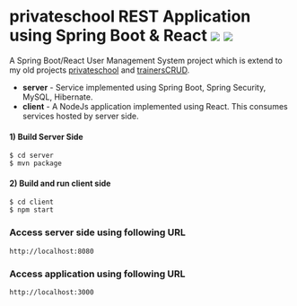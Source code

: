 # privateschool REST Application using Spring Boot & React ![](https://img.shields.io/badge/Framework-Spring-informational?style=flat&logo=spring) ![](https://img.shields.io/badge/Library-React-informational?style=flat&logo=react)

A Spring Boot/React User Management System project which is extend to my old projects [privateschool](https://github.com/GeorgeTsianakas/privateschool) and [trainersCRUD](https://github.com/GeorgeTsianakas/trainersCRUD).

- **server** - Service implemented using Spring Boot, Spring Security, MySQL, Hibernate.
- **client** - A NodeJs application implemented using React. This consumes services hosted by server side.
 
#### 1) Build Server Side

```
$ cd server
$ mvn package
```

#### 2) Build and run client side

```
$ cd client
$ npm start
```

### Access server side using following URL

```
http://localhost:8080
```

### Access application using following URL

```
http://localhost:3000